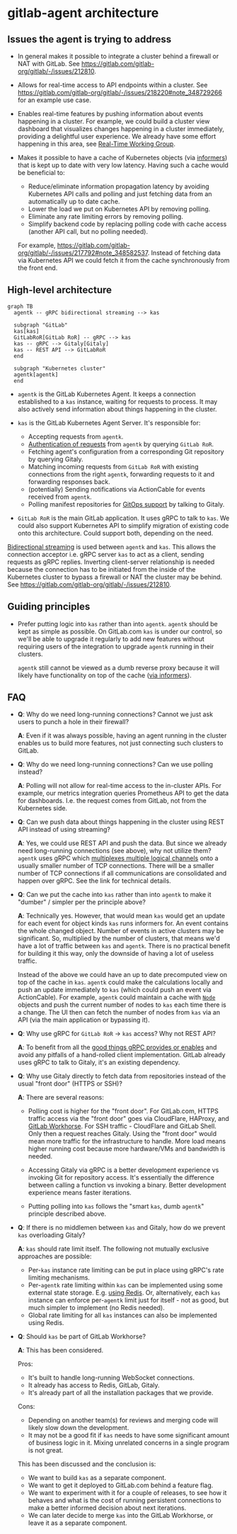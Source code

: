 # gitlab-agent architecture

## Issues the agent is trying to address

- In general makes it possible to integrate a cluster behind a firewall or NAT with GitLab. See https://gitlab.com/gitlab-org/gitlab/-/issues/212810.
- Allows for real-time access to API endpoints within a cluster. See https://gitlab.com/gitlab-org/gitlab/-/issues/218220#note_348729266 for an example use case.
- Enables real-time features by pushing information about events happening in a cluster. For example, we could build a cluster view dashboard that visualizes changes happening in a cluster immediately, providing a delightful user experience. We already have some effort happening in this area, see [Real-Time Working Group](https://about.gitlab.com/company/team/structure/working-groups/real-time/).
- Makes it possible to have a cache of Kubernetes objects (via [informers](https://github.com/kubernetes/client-go/blob/ccd5becdffb7fd8006e31341baaaacd14db2dcb7/tools/cache/shared_informer.go#L34-L183)) that is kept up to date with very low latency. Having such a cache would be beneficial to:

  - Reduce/eliminate information propagation latency by avoiding Kubernetes API calls and polling and just fetching data from an automatically up to date cache.
  - Lower the load we put on Kubernetes API by removing polling.
  - Eliminate any rate limiting errors by removing polling.
  - Simplify backend code by replacing polling code with cache access (another API call, but no polling needed).

  For example, https://gitlab.com/gitlab-org/gitlab/-/issues/217792#note_348582537. Instead of fetching data via Kubernetes API we could fetch it from the cache synchronously from the front end.

## High-level architecture

```mermaid
graph TB
  agentk -- gRPC bidirectional streaming --> kas

  subgraph "GitLab"
  kas[kas]
  GitLabRoR[GitLab RoR] -- gRPC --> kas
  kas -- gRPC --> Gitaly[Gitaly]
  kas -- REST API --> GitLabRoR
  end

  subgraph "Kubernetes cluster"
  agentk[agentk]
  end
```

* `agentk` is the GitLab Kubernetes Agent. It keeps a connection established to a `kas` instance, waiting for requests to process. It may also actively send information about things happening in the cluster.

* `kas` is the GitLab Kubernetes Agent Server. It's responsible for:
  * Accepting requests from `agentk`.
  * [Authentication of requests](identity_and_auth.md) from `agentk` by querying `GitLab RoR`.
  * Fetching agent's configuration from a corresponding Git repository by querying Gitaly.
  * Matching incoming requests from `GitLab RoR` with existing connections from the right `agentk`, forwarding requests to it and forwarding responses back.
  * (potentially) Sending notifications via ActionCable for events received from `agentk`.
  * Polling manifest repositories for [GitOps support](gitops.md) by talking to Gitaly.

* `GitLab RoR` is the main GitLab application. It uses gRPC to talk to `kas`. We could also support Kubernetes API to simplify migration of existing code onto this architecture. Could support both, depending on the need.

[Bidirectional streaming](https://grpc.io/docs/guides/concepts/#bidirectional-streaming-rpc) is used between `agentk` and `kas`. This allows the connection acceptor i.e. gRPC server `kas` to act as a client, sending requests as gRPC replies. Inverting client-server relationship is needed because the connection has to be initiated from the inside of the Kubernetes cluster to bypass a firewall or NAT the cluster may be behind. See https://gitlab.com/gitlab-org/gitlab/-/issues/212810.

## Guiding principles

- Prefer putting logic into `kas` rather than into `agentk`. `agentk` should be kept as simple as possible. On GitLab.com `kas` is under our control, so we'll be able to upgrade it regularly to add new features without requiring users of the integration to upgrade `agentk` running in their clusters.

  `agentk` still cannot be viewed as a dumb reverse proxy because it will likely have functionality on top of the cache ([via informers](https://github.com/kubernetes/client-go/blob/ccd5becdffb7fd8006e31341baaaacd14db2dcb7/tools/cache/shared_informer.go#L34-L183)).

## FAQ

- **Q**: Why do we need long-running connections? Cannot we just ask users to punch a hole in their firewall?

  **A**: Even if it was always possible, having an agent running in the cluster enables us to build more features, not just connecting such clusters to GitLab.

- **Q**: Why do we need long-running connections? Can we use polling instead?

  **A**: Polling will not allow for real-time access to the in-cluster APIs. For example, our metrics integration queries Prometheus API to get the data for dashboards. I.e. the request comes from GitLab, not from the Kubernetes side.

- **Q**: Can we push data about things happening in the cluster using REST API instead of using streaming?

  **A**: Yes, we could use REST API and push the data. But since we already need long-running connections (see above), why not utilize them? `agentk` uses gRPC which [multiplexes multiple logical channels](https://www.cncf.io/blog/2018/08/31/grpc-on-http-2-engineering-a-robust-high-performance-protocol/) onto a usually smaller number of TCP connections. There will be a smaller number of TCP connections if all communications are consolidated and happen over gRPC. See the link for technical details.

- **Q**: Can we put the cache into `kas` rather than into `agentk` to make it "dumber" / simpler per the principle above?

  **A**: Technically yes. However, that would mean `kas` would get an update for each event for object kinds `kas` runs informers for. An event contains the whole changed object. Number of events in active clusters may be significant. So, multiplied by the number of clusters, that means we'd have a lot of traffic between `kas` and `agentk`. There is no practical benefit for building it this way, only the downside of having a lot of useless traffic.

  Instead of the above we could have an up to date precomputed view on top of the cache in `kas`. `agentk` could make the calculations locally and push an update immediately to `kas` (which could push an event via ActionCable). For example, `agentk` could maintain a cache with [`Node`](https://kubernetes.io/docs/concepts/architecture/nodes/) objects and push the current number of nodes to `kas` each time there is a change. The UI then can fetch the number of nodes from `kas` via an API (via the main application or bypassing it).

- **Q**: Why use gRPC for `GitLab RoR` -> `kas` access? Why not REST API?

  **A**: To benefit from all the [good things gRPC provides or enables](https://grpc.io/faq/) and avoid any pitfalls of a hand-rolled client implementation. GitLab already uses gRPC to talk to Gitaly, it's an existing dependency.

- **Q**: Why use Gitaly directly to fetch data from repositories instead of the usual "front door" (HTTPS or SSH)?

  **A**: There are several reasons:

  - Polling cost is higher for the "front door". For GitLab.com, HTTPS traffic access via the "front door" goes via CloudFlare, HAProxy, and [GitLab Workhorse](https://gitlab.com/gitlab-org/gitlab-workhorse/). For SSH traffic - CloudFlare and GitLab Shell. Only then a request reaches Gitaly. Using the "front door" would mean more traffic for the infrastructure to handle. More load means higher running cost because more hardware/VMs and bandwidth is needed.

  - Accessing Gitaly via gRPC is a better development experience vs invoking Git for repository access. It's essentially the difference between calling a function vs invoking a binary. Better development experience means faster iterations.

  - Putting polling into `kas` follows the "smart `kas`, dumb `agentk`" principle described above.

- **Q**: If there is no middlemen between `kas` and Gitaly, how do we prevent `kas` overloading Gitaly?

  **A**: `kas` should rate limit itself. The following not mutually exclusive approaches are possible:

  - Per-`kas` instance rate limiting can be put in place using gRPC's rate limiting mechanisms.
  - Per-`agentk` rate limiting within `kas` can be implemented using some external state storage. E.g. [using Redis](https://redislabs.com/redis-best-practices/basic-rate-limiting/). Or, alternatively, each `kas` instance can enforce per-`agentk` limit just for itself - not as good, but much simpler to implement (no Redis needed).
  - Global rate limiting for all `kas` instances can also be implemented using Redis.

- **Q**: Should `kas` be part of GitLab Workhorse?

  **A**: This has been considered.

  Pros:

  - It's built to handle long-running WebSocket connections.
  - It already has access to Redis, GitLab, Gitaly.
  - It's already part of all the installation packages that we provide.

  Cons:

  - Depending on another team(s) for reviews and merging code will likely slow down the development.
  - It may not be a good fit if `kas` needs to have some significant amount of business logic in it. Mixing unrelated concerns in a single program is not great.

  This has been discussed and the conclusion is:

  - We want to build `kas` as a separate component.
  - We want to get it deployed to GitLab.com behind a feature flag.
  - We want to experiment with it for a couple of releases, to see how it behaves and what is the cost of running persistent connections to make a better informed decision about next iterations.
  - We can later decide to merge `kas` into the GitLab Workhorse, or leave it as a separate component.
